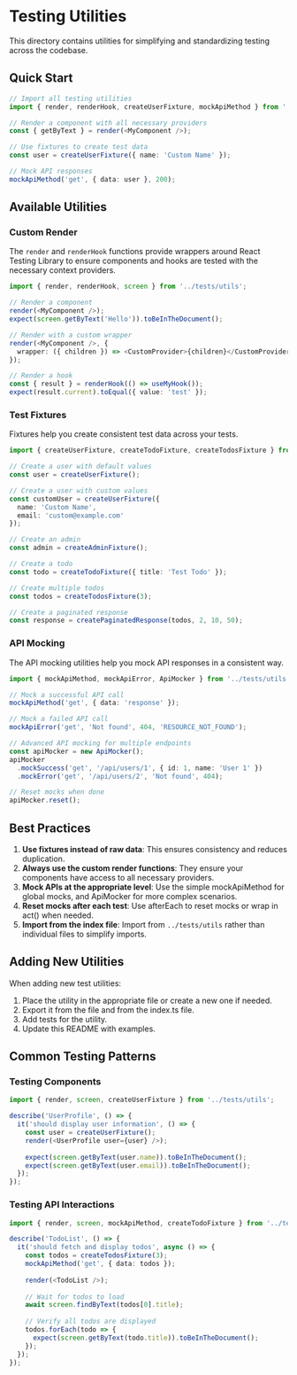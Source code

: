 # Testing Utilities

This directory contains utilities for simplifying and standardizing testing across the codebase.

## Quick Start

```typescript
// Import all testing utilities
import { render, renderHook, createUserFixture, mockApiMethod } from '../tests/utils';

// Render a component with all necessary providers
const { getByText } = render(<MyComponent />);

// Use fixtures to create test data
const user = createUserFixture({ name: 'Custom Name' });

// Mock API responses
mockApiMethod('get', { data: user }, 200);
```

## Available Utilities

### Custom Render

The `render` and `renderHook` functions provide wrappers around React Testing Library to ensure components and hooks are tested with the necessary context providers.

```typescript
import { render, renderHook, screen } from '../tests/utils';

// Render a component
render(<MyComponent />);
expect(screen.getByText('Hello')).toBeInTheDocument();

// Render with a custom wrapper
render(<MyComponent />, {
  wrapper: ({ children }) => <CustomProvider>{children}</CustomProvider>
});

// Render a hook
const { result } = renderHook(() => useMyHook());
expect(result.current).toEqual({ value: 'test' });
```

### Test Fixtures

Fixtures help you create consistent test data across your tests.

```typescript
import { createUserFixture, createTodoFixture, createTodosFixture } from '../tests/utils';

// Create a user with default values
const user = createUserFixture();

// Create a user with custom values
const customUser = createUserFixture({ 
  name: 'Custom Name', 
  email: 'custom@example.com' 
});

// Create an admin
const admin = createAdminFixture();

// Create a todo
const todo = createTodoFixture({ title: 'Test Todo' });

// Create multiple todos
const todos = createTodosFixture(3);

// Create a paginated response
const response = createPaginatedResponse(todos, 2, 10, 50);
```

### API Mocking

The API mocking utilities help you mock API responses in a consistent way.

```typescript
import { mockApiMethod, mockApiError, ApiMocker } from '../tests/utils';

// Mock a successful API call
mockApiMethod('get', { data: 'response' });

// Mock a failed API call
mockApiError('get', 'Not found', 404, 'RESOURCE_NOT_FOUND');

// Advanced API mocking for multiple endpoints
const apiMocker = new ApiMocker();
apiMocker
  .mockSuccess('get', '/api/users/1', { id: 1, name: 'User 1' })
  .mockError('get', '/api/users/2', 'Not found', 404);

// Reset mocks when done
apiMocker.reset();
```

## Best Practices

1. **Use fixtures instead of raw data**: This ensures consistency and reduces duplication.
2. **Always use the custom render functions**: They ensure your components have access to all necessary providers.
3. **Mock APIs at the appropriate level**: Use the simple mockApiMethod for global mocks, and ApiMocker for more complex scenarios.
4. **Reset mocks after each test**: Use afterEach to reset mocks or wrap in act() when needed.
5. **Import from the index file**: Import from `../tests/utils` rather than individual files to simplify imports.

## Adding New Utilities

When adding new test utilities:

1. Place the utility in the appropriate file or create a new one if needed.
2. Export it from the file and from the index.ts file.
3. Add tests for the utility.
4. Update this README with examples.

## Common Testing Patterns

### Testing Components

```typescript
import { render, screen, createUserFixture } from '../tests/utils';

describe('UserProfile', () => {
  it('should display user information', () => {
    const user = createUserFixture();
    render(<UserProfile user={user} />);
    
    expect(screen.getByText(user.name)).toBeInTheDocument();
    expect(screen.getByText(user.email)).toBeInTheDocument();
  });
});
```

### Testing API Interactions

```typescript
import { render, screen, mockApiMethod, createTodoFixture } from '../tests/utils';

describe('TodoList', () => {
  it('should fetch and display todos', async () => {
    const todos = createTodosFixture(3);
    mockApiMethod('get', { data: todos });
    
    render(<TodoList />);
    
    // Wait for todos to load
    await screen.findByText(todos[0].title);
    
    // Verify all todos are displayed
    todos.forEach(todo => {
      expect(screen.getByText(todo.title)).toBeInTheDocument();
    });
  });
}); 